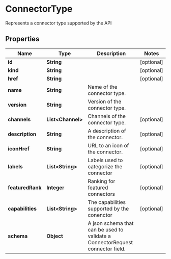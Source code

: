 

# ConnectorType

Represents a connector type supported by the API

## Properties

Name | Type | Description | Notes
------------ | ------------- | ------------- | -------------
**id** | **String** |  |  [optional]
**kind** | **String** |  |  [optional]
**href** | **String** |  |  [optional]
**name** | **String** | Name of the connector type. | 
**version** | **String** | Version of the connector type. | 
**channels** | **List&lt;Channel&gt;** | Channels of the connector type. |  [optional]
**description** | **String** | A description of the connector. |  [optional]
**iconHref** | **String** | URL to an icon of the connector. |  [optional]
**labels** | **List&lt;String&gt;** | Labels used to categorize the connector |  [optional]
**featuredRank** | **Integer** | Ranking for featured connectors |  [optional]
**capabilities** | **List&lt;String&gt;** | The capabilities supported by the conenctor |  [optional]
**schema** | **Object** | A json schema that can be used to validate a ConnectorRequest connector field. | 



